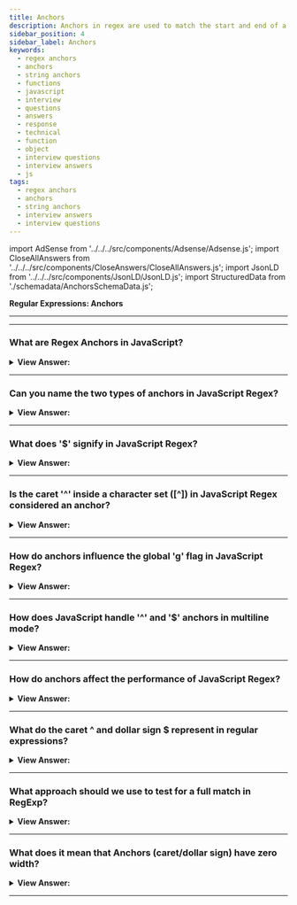 ```yaml
---
title: Anchors
description: Anchors in regex are used to match the start and end of a string. They are used to match the start and end of a string.
sidebar_position: 4
sidebar_label: Anchors
keywords:
  - regex anchors
  - anchors
  - string anchors
  - functions
  - javascript
  - interview
  - questions
  - answers
  - response
  - technical
  - function
  - object
  - interview questions
  - interview answers
  - js
tags:
  - regex anchors
  - anchors
  - string anchors
  - interview answers
  - interview questions
---
```


import AdSense from '../../../src/components/Adsense/Adsense.js';
import CloseAllAnswers from '../../../src/components/CloseAnswers/CloseAllAnswers.js';
import JsonLD from '../../../src/components/JsonLD/JsonLD.js';
import StructuredData from './schemadata/AnchorsSchemaData.js';

<JsonLD data={StructuredData} />

<head>
  <title>Anchors | Regular Expressions Interview Questions</title>
</head>

**Regular Expressions: Anchors**

---

<AdSense />

---

<CloseAllAnswers />

### What are Regex Anchors in JavaScript?

<details>
  <summary><strong>View Answer:</strong></summary>
  <div>
  <div><strong>Interview Response:</strong> Regex Anchors in JavaScript, "^" and "$", are special characters used to match the start and end of a string respectively. They help target precise positions in pattern searches.
  </div>
  </div>
</details>

---

### Can you name the two types of anchors in JavaScript Regex?

<details>
  <summary><strong>View Answer:</strong></summary>
  <div>
  <div><strong>Interview Response:</strong> In JavaScript Regex, there are two types of anchors: caret "^" for start-of-string or line anchor, and dollar sign "$" for end-of-string or line anchor.
  </div>
  </div>
</details>

---

### What does '$' signify in JavaScript Regex?

<details>
  <summary><strong>View Answer:</strong></summary>
  <div>
  <div><strong>Interview Response:</strong> In JavaScript Regex, the "$" symbol is an anchor that matches the end of a string, input, or line.
  </div><br />
  <div><strong className="codeExample">Code Example:</strong><br /><br />

  <div></div>

```js
let str1 = "Hello, world!";
let str2 = "It's a small toy!";

let regex = /world!$/;

console.log(regex.test(str1)); // Outputs: true
console.log(regex.test(str2)); // Outputs: false
```

  </div>
  </div>
</details>

---

### Is the caret '^' inside a character set ([^]) in JavaScript Regex considered an anchor?

<details>
  <summary><strong>View Answer:</strong></summary>
  <div>
  <div><strong>Interview Response:</strong> No, within a character set in JavaScript Regex, the caret "^" is not an anchor. Instead, it negates the set, matching any character not specified.
  </div><br />
  <div><strong className="codeExample">Code Example:</strong><br /><br />

  <div></div>

Here's an example of how "^" is used inside a character set in JavaScript Regex:

```javascript
let str = "hello world123";

// Matches any character that is NOT a letter or a space
let regex = /[^a-zA-Z\s]/g; 

let result = str.match(regex);

console.log(result);  // Output: ['1', '2', '3']
```

In this code, the regex `[^a-zA-Z\s]` matches any character that is not a letter (either lowercase 'a-z' or uppercase 'A-Z') and not a whitespace character (`\s`). The 'g' flag makes the search global, looking through the entire string.

  </div>
  </div>
</details>

---

### How do anchors influence the global 'g' flag in JavaScript Regex?

<details>
  <summary><strong>View Answer:</strong></summary>
  <div>
  <div><strong>Interview Response:</strong> Anchors influence the 'g' flag in JavaScript Regex by determining where matches are sought. "^" makes the pattern match start at the string's beginning, "$" matches the end, even with global searches.
  </div><br />
  <div><strong className="codeExample">Code Example:</strong><br /><br />

  <div></div>

```js
let regexWithoutAnchors = /apple/g;
console.log(str.match(regexWithoutAnchors)); 
// Outputs: [ 'apple', 'apple', 'apple' ]

let regexWithAnchors = /^apple$/g;
console.log(str.match(regexWithAnchors)); 
// Outputs: null

///////////////////////////////////////

let str2 = "apple";

let regexWithAnchors2 = /^apple$/g;
console.log(str2.match(regexWithAnchors2)); 
// Outputs: ["apple"]
```

  </div>
  </div>
</details>

---

### How does JavaScript handle '^' and '$' anchors in multiline mode?

<details>
  <summary><strong>View Answer:</strong></summary>
  <div>
  <div><strong>Interview Response:</strong> In multiline mode, the "^" and "$" anchors in JavaScript Regex match the start and end of each line, respectively, rather than just the start or end of the entire string.
  </div><br />
  <div><strong className="codeExample">Code Example:</strong><br /><br />

  <div></div>

```javascript
let str = "apple\nbanana\napple";

let regexWithoutM = /^apple$/g;
console.log(str.match(regexWithoutM)); 
// Outputs: null (Without "m" flag)

let regexWithM = /^apple$/gm;
console.log(str.match(regexWithM)); 
// Outputs: [ 'apple', 'apple' ] (With "m" flag)
```

In this example, `^apple$` doesn't match anything because without the "m" flag, it expects the entire string to be "apple". However, with the "m" flag, `^apple$` matches each line where "apple" is the only content. Hence, it matches the first and the third lines.

  </div>
  </div>
</details>

---

### How do anchors affect the performance of JavaScript Regex?

<details>
  <summary><strong>View Answer:</strong></summary>
  <div>
  <div><strong>Interview Response:</strong> Anchors can improve the performance of JavaScript Regex by limiting the search space, reducing unnecessary checks, and enabling faster failure when a match is not possible.
  </div>
  </div>
</details>

---

### What do the caret ^ and dollar sign $ represent in regular expressions?

<details>
  <summary><strong>View Answer:</strong></summary>
  <div>
  <div><strong>Interview Response:</strong> The caret '^' represents the start of a line or string, and the dollar sign '$' represents the end in regular expressions.
    </div><br />
  <div><strong>Technical Response:</strong> The caret ^ and dollar $ characters have special meaning in a regexp. They are called anchors. The caret ^ matches at the beginning of the text, and the dollar $ represents the end. You should note that we could use the startsWith and endsWith methods to perform the same task, which is the recommendation. We use regular expressions for more complex tests in JavaScript.
    </div><br />
  <div><strong className="codeExample">Code Example:</strong><br /><br />

  <div></div>

```js
let str1 = 'Mary had a little lamb';
console.log(/^Mary/.test(str1)); // true

let str2 = "it's fleece was white as snow";
console.log(/snow$/.test(str2)); // true
```

  </div>
  </div>
</details>

---

### What approach should we use to test for a full match in RegExp?

<details>
  <summary><strong>View Answer:</strong></summary>
  <div>
  <div><strong>Interview Response:</strong> To test for a full match in RegExp, we should surround the pattern with '^' (start anchor) and '$' (end anchor).
    </div><br />
  <div><strong>Technical Details:</strong> Both anchors, caret, and dollar sign, together ^...$ often get used in testing whether a string fully matches the pattern. For instance, check if the user input is in the proper format.
    </div><br />
  <div><strong className="codeExample">Code Example:</strong><br /><br />

  <div></div>

```js
let goodInput = '12:34';
let badInput = '12:345';

let regexp = /^\d\d:\d\d$/;
console.log(regexp.test(goodInput)); // true
console.log(regexp.test(badInput)); // false
```

  </div>
  </div>
</details>

---

### What does it mean that Anchors (caret/dollar sign) have zero width?

<details>
  <summary><strong>View Answer:</strong></summary>
  <div>
  <div><strong>Interview Response:</strong> Anchors having zero width means they match a position in the input string, not the actual characters. They don't consume any characters. They do not match a character but instead force the regexp engine to check the condition (text start/end).
    </div>
  </div>
</details>

---
